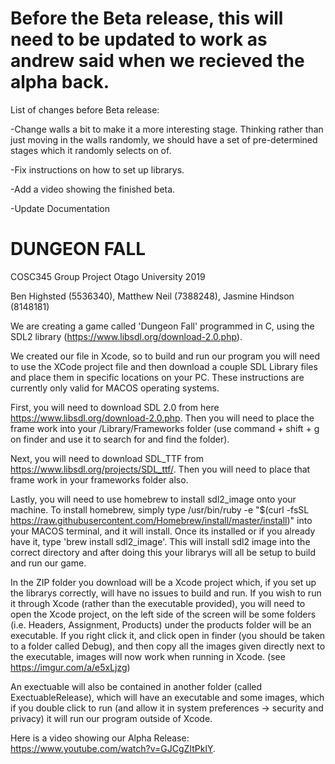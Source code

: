 # Before the Beta release, this will need to be updated to work as andrew said when we recieved the alpha back.

List of changes before Beta release:

-Change walls a bit to make it a more interesting stage. Thinking rather than just moving in the walls randomly, we should have a set of pre-determined stages which it randomly selects on of.

-Fix instructions on how to set up librarys.

-Add a video showing the finished beta.

-Update Documentation

# DUNGEON FALL

COSC345 Group Project Otago University 2019

Ben Highsted (5536340), Matthew Neil (7388248), Jasmine Hindson (8148181)

We are creating a game called 'Dungeon Fall' programmed in C, using the SDL2 library (https://www.libsdl.org/download-2.0.php).

We created our file in Xcode, so to build and run our program you will need to use the XCode project file and then download a couple SDL Library files and place them in specific locations on your PC. These instructions are currently only valid for MACOS operating systems.

First, you will need to download SDL 2.0 from here https://www.libsdl.org/download-2.0.php. Then you will need to place the frame work into your /Library/Frameworks folder (use command + shift + g on finder and use it to search for and find the folder).

Next, you will need to download SDL_TTF from https://www.libsdl.org/projects/SDL_ttf/. Then you will need to place that frame work in your frameworks folder also.

Lastly, you will need to use homebrew to install sdl2_image onto your machine. To install homebrew, simply type /usr/bin/ruby -e "$(curl -fsSL https://raw.githubusercontent.com/Homebrew/install/master/install)" into your MACOS terminal, and it will install. Once its installed or if you already have it, type 'brew install sdl2_image'. This will install sdl2 image into the correct directory and after doing this your librarys will all be setup to build and run our game.

In the ZIP folder you download will be a Xcode project which, if you set up the librarys correctly, will have no issues to build and run. If you wish to run it through Xcode (rather than the executable provided), you will need to open the Xcode project, on the left side of the screen will be some folders (i.e. Headers, Assignment, Products) under the products folder will be an executable. If you right click it, and click open in finder (you should be taken to a folder called Debug), and then copy all the images given directly next to the executable, images will now work when running in Xcode. (see https://imgur.com/a/e5xLjzg)

An exectuable will also be contained in another folder (called ExectuableRelease), which will have an executable and some images, which if you double click to run (and allow it in system preferences -> security and privacy) it will run our program outside of Xcode.

Here is a video showing our Alpha Release: https://www.youtube.com/watch?v=GJCgZItPklY.

